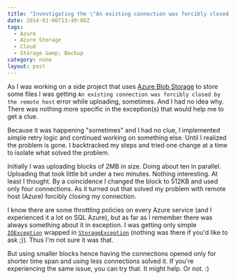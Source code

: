 ```yaml
---
title: "Investigating the \"An existing connection was forcibly closed by the remote host\" on Azure Blob Storage"
date: 2014-01-06T13:49:00Z
tags:
  - Azure
  - Azure Storage
  - Cloud
  - Storage &amp; Backup
category: none
layout: post
---
```

As I was working on a side project that uses [Azure Blob Storage][1] to store some files I was getting `An existing connection was forcibly closed by the remote host` error while uploading, sometimes. And I had no idea why. There was nothing more specific in the exception(s) that would help me to get a clue.

<!-- excerpt -->

Because it was happening "sometimes" and I had no clue, I implemented simple retry logic and continued working on something else. Until I realized the problem is gone. I backtracked my steps and tried one change at a time to isolate what solved the problem.

Initially I was uploading blocks of 2MB in size. Doing about ten in parallel. Uploading that took little bit under a two minutes. Nothing interesting. At least I thought. By a coincidence I changed the block to 512KB and used only four connections. As it turned out that solved my problem with remote host (Azure) forcibly closing my connection.

I know there are some throttling policies on every Azure service (and I experienced it a lot on SQL Azure), but as far as I remember there was always something about it in exception. I was getting only simple [`IOException`][2] wrapped in [`StorageException`][3] (nothing was there if you'd like to ask ;)). Thus I'm not sure it was that.

But using smaller blocks hence having the connections opened only for shorter time span and using less connections solved it. If you're experiencing the same issue, you can try that. It might help. Or not. :)

[1]: http://www.windowsazure.com/en-us/develop/net/how-to-guides/blob-storage/
[2]: http://msdn.microsoft.com/en-us/library/system.io.ioexception(v=vs.110).aspx
[3]: http://msdn.microsoft.com/en-us/library/microsoft.windowsazure.storage.storageexception.aspx